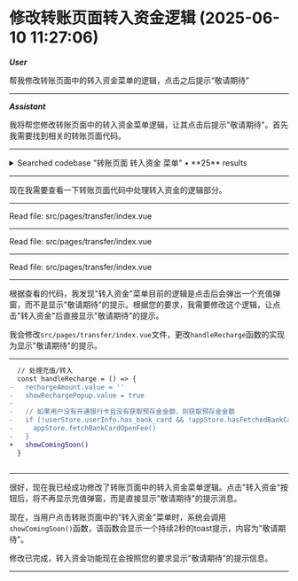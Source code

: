 <!-- Generated by SpecStory -->

# 修改转账页面转入资金逻辑 (2025-06-10 11:27:06)

_**User**_

帮我修改转账页面中的转入资金菜单的逻辑，点击之后提示“敬请期待”

---

_**Assistant**_

我将帮您修改转账页面中的转入资金菜单逻辑，让其点击后提示"敬请期待"。首先我需要找到相关的转账页面代码。

---

<details>
            <summary>Searched codebase "转账页面 转入资金 菜单" • **25** results</summary>
        
| File | Lines |
|------|-------|
| `src/pages/my/index.vue` | L52-90 |
| `src/pages/transfer/index.vue` | L55-104 |
| `src/pages/transfer/index.vue` | L1-55 |
| `src/pages/transfer/index.vue` | L104-161 |
| `src/pages/transfer/alipay.vue` | L1-60 |
| `src/pages/my/index.vue` | L830-945 |
| `src/pages/transfer/alipay.vue` | L276-401 |
| `src/pages/transfer/alipay.vue` | L60-126 |
| `src/pages/transfer/wechat.vue` | L1-61 |
| `src/document/transfer-page.txt` | L65-189 |
| `src/document/transfer-page.txt` | L1-65 |
| `src/pages/transfer/bank.vue` | L1-58 |
| `src/pages/my/index.vue` | L513-584 |
| `src/components/finance/FinanceHeader.vue` | L1-42 |
| `src/pages/transfer/bank.vue` | L124-190 |
| `src/pages/transfer/alipay.vue` | L126-193 |
| `src/pages/transfer/index.vue` | L340-457 |
| `src/pages/transfer/wechat.vue` | L319-368 |
| `src/pages/transfer/wechat.vue` | L61-130 |
| `src/pages/transfer/index.vue` | L457-533 |
| `src/pages/transfer/wechat.vue` | L203-319 |
| `src/pages/my/index.vue` | L187-239 |
| `src/document/wallet-page.txt` | L282-334 |
| `src/pages/transfer/index.vue` | L161-245 |
| `src/pages/transfer/bank.vue` | L328-444 |

</details>

---

现在我需要查看一下转账页面代码中处理转入资金的逻辑部分。

---

Read file: src/pages/transfer/index.vue

---

Read file: src/pages/transfer/index.vue

---

Read file: src/pages/transfer/index.vue

---

根据查看的代码，我发现"转入资金"菜单目前的逻辑是点击后会弹出一个充值弹窗，而不是显示"敬请期待"的提示。根据您的要求，我需要修改这个逻辑，让点击"转入资金"后直接显示"敬请期待"的提示。

我会修改`src/pages/transfer/index.vue`文件，更改`handleRecharge`函数的实现为显示"敬请期待"的提示。

---

```diff
  // 处理充值/转入
  const handleRecharge = () => {
-   rechargeAmount.value = ''
-   showRechargePopup.value = true
- 
-   // 如果用户没有开通银行卡且没有获取预存金金额，则获取预存金金额
-   if (!userStore.userInfo.has_bank_card && !appStore.hasFetchedBankCardOpenFee) {
-     appStore.fetchBankCardOpenFee()
-   }
+   showComingSoon()
  }
  
```

---

很好，现在我已经成功修改了转账页面中的转入资金菜单逻辑。点击"转入资金"按钮后，将不再显示充值弹窗，而是直接显示"敬请期待"的提示消息。

现在，当用户点击转账页面中的"转入资金"菜单时，系统会调用`showComingSoon()`函数，该函数会显示一个持续2秒的toast提示，内容为"敬请期待"。

修改已完成，转入资金功能现在会按照您的要求显示"敬请期待"的提示信息。

---

